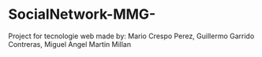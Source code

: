 # SocialNetwork-MMG-
Project for tecnologie web made by: Mario Crespo Perez, Guillermo Garrido Contreras, Miguel Angel Martin Millan
